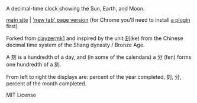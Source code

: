 A decimal-time clock showing the Sun, Earth, and Moon.

[main site](http://clock.atu.red) | ['new tab' page version](http://clock.atu.red/#nowait) (for Chrome you'll need to install [a plugin](https://chrome.google.com/webstore/detail/new-tab-redirect/icpgjfneehieebagbmdbhnlpiopdcmna) first)

Forked from [clayzermk1][1] and inspired by the unit [刻][2](ke) from the Chinese decimal time system of the Shang dynasty / Bronze Age.

A 刻 is a hundredth of a day, and (in some of the calendars) a 分 (fen) forms one hundredth of a 刻.

From left to right the displays are: percent of the year completed, 刻, 分, percent of the month completed.

MIT License

[1]: http://bl.ocks.org/clayzermk1/9142407  "clayzermk1's 'spacetime'"
[2]: en.wikipedia.org/wiki/Ke_(unit)        "Ke (unit) on Wikipedia"
